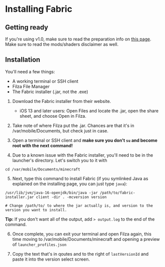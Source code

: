 # Installing Fabric

## Getting ready

If you're using v1.0, make sure to read the preparation info on [this page](../switching-mc-versions). Make sure to read the mods/shaders disclaimer as well.

## Installation

You'll need a few things:

* A working terminal or SSH client
* Filza File Manager
* The Fabric installer (.jar, not the .exe)

1. Download the Fabric installer from their website.
   - iOS 13 and later users: Open Files and locate the .jar, open the share sheet, and choose Open in Filza.
   
2. Take note of where Filza put the .jar. Chances are that it's in /var/mobile/Documents, but check just in case.

3. Open a terminal or SSH client and **make sure you don't `su` and become root with the next command!**

4. Due to a known issue with the Fabric installer, you'll need to be in the launcher's directory. Let's switch you to it with

```
cd /var/mobile/Documents/minecraft
```

5. Next, type this command to install Fabric (if you symlinked Java as explained on the installing page, you can just type `java`):

```
/usr/lib/jvm/java-16-openjdk/bin/java -jar /path/to/fabric-installer.jar client -dir . -mcversion version

# Change /path/to/ to where the jar actually is, and version to the version you want to install.
```

**Tip:** If you don't want all of the output, add `> output.log` to the end of the command.

6. Once complete, you can exit your terminal and open Filza again, this time moving to /var/mobile/Documents/minecraft and opening a preview of `launcher_profiles.json`

7. Copy the text that's in qoutes and to the right of `lastVersionId` and paste it into the version select screen.
